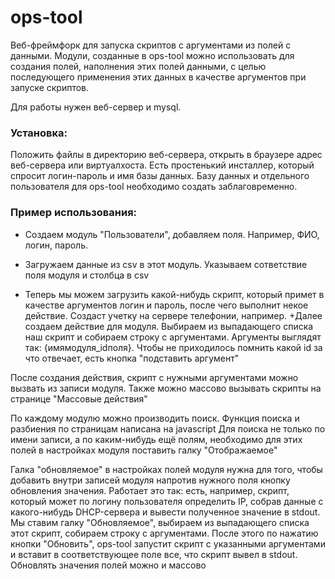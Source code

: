 # ops-tool
Веб-фреймфорк для запуска скриптов с аргументами из полей с данными.
Модули, созданные в ops-tool можно использовать для создания полей, наполнения этих полей данными, с целью последующего применения этих данных в качестве аргументов при запуске скриптов.

Для работы нужен веб-сервер и mysql.

### Установка:
Положить файлы в директорию веб-сервера, открыть в браузере адрес веб-сервера или виртуалхоста.
Есть простенький инсталлер, который спросит логин-пароль и имя базы данных.
Базу данных и отдельного пользователя для ops-tool необходимо создать заблаговременно.


### Пример использования:
+ Создаем модуль "Пользователи", добавляем поля. Например, ФИО, логин, пароль.

+ Загружаем данные из csv в этот модуль. Указываем сответствие поля модуля и столбца в csv
+ Теперь мы можем загрузить какой-нибудь скрипт, который примет в качестве аргументов логин и пароль, после чего выполнит некое действие. Создаст учетку на сервере телефонии, например.
+Далее создаем действие для модуля. Выбираем из выпадающего списка наш скрипт и собираем строку с аргументами.
Аргументы выглядят так: {имямодуля_idполя}. Чтобы не приходилось помнить какой id за что отвечает, есть кнопка "подставить аргумент"

После создания действия, скрипт с нужными аргументами можно вызвать из записи модуля.
Также можно массово вызывать скрипты на странице "Массовые действия"

По каждому модулю можно производить поиск. 
Функция поиска и разбиения по страницам написана на javascript
Для поиска не только по имени записи, а по каким-нибудь ещё полям, необходимо для этих полей в настройках модуля поставить галку "Отображаемое"

Галка "обновляемое" в настройках полей модуля нужна для того, чтобы добавить внутри записей модуля напротив нужного поля кнопку обновления значения. Работает это так: есть, например, скрипт, который может по логину пользователя определить IP, собрав данные с какого-нибудь DHCP-сервера и вывести полученное значение в stdout. Мы ставим галку "Обновляемое", выбираем из выпадающего списка этот скрипт, собираем строку с аргументами. После этого по нажатию кнопки "Обновить", ops-tool запустит скрипт с указанными аргументами и вставит в соответствующее поле все, что скрипт вывел в stdout. Обновлять значения полей можно и массово

